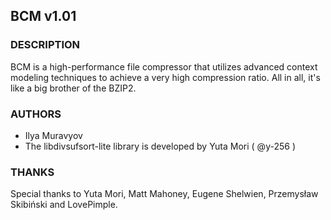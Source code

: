 ## BCM v1.01

### DESCRIPTION
BCM is a high-performance file compressor that utilizes advanced context modeling
techniques to achieve a very high compression ratio. All in all, it's like a big
brother of the BZIP2.

### AUTHORS
- Ilya Muravyov
- The libdivsufsort-lite library is developed by Yuta Mori ( @y-256 )

### THANKS
Special thanks to Yuta Mori, Matt Mahoney, Eugene Shelwien, Przemysław Skibiński
and LovePimple.
